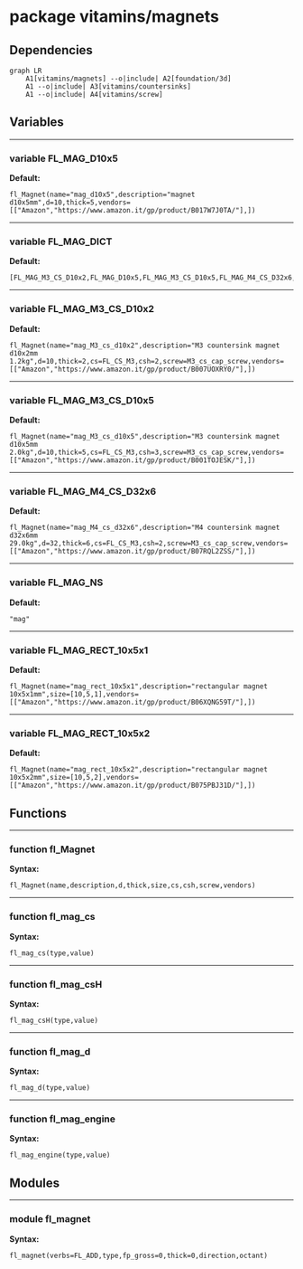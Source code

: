 # package vitamins/magnets


## Dependencies

```mermaid
graph LR
    A1[vitamins/magnets] --o|include| A2[foundation/3d]
    A1 --o|include| A3[vitamins/countersinks]
    A1 --o|include| A4[vitamins/screw]
```

## Variables


---

### variable FL_MAG_D10x5

__Default:__

    fl_Magnet(name="mag_d10x5",description="magnet d10x5mm",d=10,thick=5,vendors=[["Amazon","https://www.amazon.it/gp/product/B017W7J0TA/"],])

---

### variable FL_MAG_DICT

__Default:__

    [FL_MAG_M3_CS_D10x2,FL_MAG_D10x5,FL_MAG_M3_CS_D10x5,FL_MAG_M4_CS_D32x6,FL_MAG_RECT_10x5x1,FL_MAG_RECT_10x5x2,]

---

### variable FL_MAG_M3_CS_D10x2

__Default:__

    fl_Magnet(name="mag_M3_cs_d10x2",description="M3 countersink magnet d10x2mm 1.2kg",d=10,thick=2,cs=FL_CS_M3,csh=2,screw=M3_cs_cap_screw,vendors=[["Amazon","https://www.amazon.it/gp/product/B007UOXRY0/"],])

---

### variable FL_MAG_M3_CS_D10x5

__Default:__

    fl_Magnet(name="mag_M3_cs_d10x5",description="M3 countersink magnet d10x5mm 2.0kg",d=10,thick=5,cs=FL_CS_M3,csh=3,screw=M3_cs_cap_screw,vendors=[["Amazon","https://www.amazon.it/gp/product/B001TOJESK/"],])

---

### variable FL_MAG_M4_CS_D32x6

__Default:__

    fl_Magnet(name="mag_M4_cs_d32x6",description="M4 countersink magnet d32x6mm 29.0kg",d=32,thick=6,cs=FL_CS_M3,csh=2,screw=M3_cs_cap_screw,vendors=[["Amazon","https://www.amazon.it/gp/product/B07RQL2ZSS/"],])

---

### variable FL_MAG_NS

__Default:__

    "mag"

---

### variable FL_MAG_RECT_10x5x1

__Default:__

    fl_Magnet(name="mag_rect_10x5x1",description="rectangular magnet 10x5x1mm",size=[10,5,1],vendors=[["Amazon","https://www.amazon.it/gp/product/B06XQNG59T/"],])

---

### variable FL_MAG_RECT_10x5x2

__Default:__

    fl_Magnet(name="mag_rect_10x5x2",description="rectangular magnet 10x5x2mm",size=[10,5,2],vendors=[["Amazon","https://www.amazon.it/gp/product/B075PBJ31D/"],])

## Functions


---

### function fl_Magnet

__Syntax:__

    fl_Magnet(name,description,d,thick,size,cs,csh,screw,vendors)

---

### function fl_mag_cs

__Syntax:__

    fl_mag_cs(type,value)

---

### function fl_mag_csH

__Syntax:__

    fl_mag_csH(type,value)

---

### function fl_mag_d

__Syntax:__

    fl_mag_d(type,value)

---

### function fl_mag_engine

__Syntax:__

    fl_mag_engine(type,value)

## Modules


---

### module fl_magnet

__Syntax:__

    fl_magnet(verbs=FL_ADD,type,fp_gross=0,thick=0,direction,octant)

